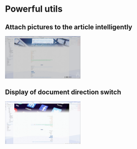 # Powerful utils

## Attach pictures to the article intelligently

<a href="https://www.bilibili.com/video/BV1SM411Y7L9/?spm_id_from=333.999.0.0">
  <img src="https://raw.githubusercontent.com/JuckZ/awesome-brain-manager/master/public/recording/preview/切换banner.png" alt="Attach pictures to the article intelligently" width="49%">
</a>

## Display of document direction switch

<a href="ttps://www.bilibili.com/video/BV1ne4y1P7qf/?spm_id_from=333.999.0.0">
  <img src="https://raw.githubusercontent.com/JuckZ/awesome-brain-manager/master/public/recording/preview/文档方向.png" alt="Display of document direction switch" width="49%">
</a>